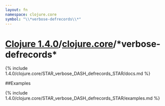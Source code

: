 ```yaml
---
layout: fn
namespace: clojure.core
symbol: "\\*verbose-defrecords\\*"
---
```


# [Clojure 1.4.0](../../)/[clojure.core](../)/\*verbose-defrecords\*

{% include 1.4.0/clojure.core/STAR_verbose_DASH_defrecords_STAR/docs.md %}

##Examples

{% include 1.4.0/clojure.core/STAR_verbose_DASH_defrecords_STAR/examples.md %}

